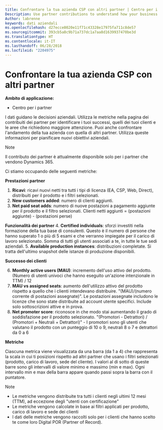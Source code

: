 ```yaml
---
title: Confrontare la tua azienda CSP con altri partner | Centro per i partner
Description: Use partner contributions to understand how your business is growing and succeeding
Author: labrenne
keywords: dati aziendali
ms.openlocfilehash: d27ecce0020e11f71c43328e17975fa711c8de57
ms.sourcegitcommit: 393cb5a8c9b71a737dc1a7aa8d1639937470be3d
ms.translationtype: HT
ms.contentlocale: it-IT
ms.lasthandoff: 06/28/2018
ms.locfileid: "2204975"
---
```

# <a name="compare-your-csp-business-to-other-partners"></a>Confrontare la tua azienda CSP con altri partner 

**Ambito di applicazione:**
- Centro per i partner

I dati guidano le decisioni aziendali. Utilizza le metriche nella pagina dei contribuiti dei partner per identificare i tuoi successi, quelli dei tuoi clienti e le aree che richiedono maggiore attenzione. Puoi anche confrontare l'andamento della tua azienda con quella di altri partner. Utilizza queste informazioni per pianificare nuovi obiettivi aziendali.

>[!NOTE]
>Il contributo dei partner è attualmente disponibile solo per i partner che vendono Dynamics 365.

Ci stiamo occupando delle seguenti metriche:

**Prestazioni partner**

1. **Ricavi**: ricavi nuovi netti tra tutti i tipi di licenza (EA, CSP, Web, Direct), distribuiti per il prodotto e i filtri selezionati.
2. **New customers added**: numero di clienti aggiunti.
3. **Net paid seat adds**: numero di nuove postazioni a pagamento aggiunte per il prodotto e il filtro selezionati.  Clienti netti aggiunti = (postazioni aggiunte) - (postazioni perse) 

**Funzionalità dei partner**
4. **Certified individuals**: sforzi investiti nella formazione della tua base di consulenti. Questo è il numero di persone che hanno superato 1 o più di 5 esami e che verranno impiegate per il carico di lavoro selezionato. Somma di tutti gli utenti associati a te, in tutte le tue sedi aziendali.
5. **Available production instances**: distribuzioni completate. Si tratta dell'ultimo snapshot delle istanze di produzione disponibili.

**Successo dei clienti**

6.  **Monthly active users (MAU)**: incremento dell'uso attivo del prodotto.
(Numero di utenti univoci che hanno eseguito un'azione intenzionale in TTM) / 12
7. **MAU vs assigned seats**: aumento dell'utilizzo attivo del prodotto rispetto a quello che i clienti intendevano distribuire. "(MAU)/(numero corrente di postazioni assegnate)". Le postazioni assegnate includono le licenze che sono state distribuite ad account utente specifici.  Include solo sottoscrizioni attive e in prova. 
8.  **Net promoter score**: riconosce in che modo stai aumentando il grado di soddisfazione per il prodotto selezionato.
"(Promotori - Detrattori) / (Promotori + Neutrali + Detrattori)" - I promotori sono gli utenti che valutano il prodotto con un punteggio di 10 o 9, neutrali 8 o 7 e detrattori da 0 a 6

**Metriche**

Ciascuna metrica viene visualizzata da una barra (da 1 a 4) che rappresenta la scala in cui ti posizioni rispetto ad altri partner che usano i filtri selezionati (prodotto, carico di lavoro, sede del cliente). I valori al di sotto di queste barre sono gli intervalli di valore minimo e massimo (min e max). Ogni intervallo min e max della barra appare quando passi sopra la barra con il puntatore.  

>[!NOTE] 
>- Le metriche vengono distribuite tra tutti i clienti negli ultimi 12 mesi (TTM), ad eccezione degli "utenti con certificazione"        
>- Le metriche vengono calcolate in base ai filtri applicati per prodotto, carico di lavoro e sede dei clienti
>- I dati delle metriche vengono raccolti solo per i clienti che hanno scelto te come loro Digital POR (Partner of Record). 

  